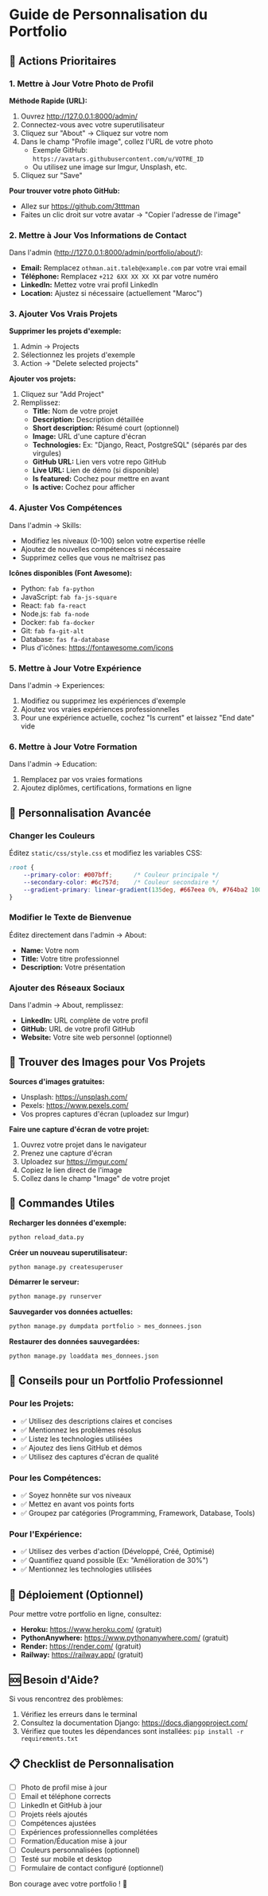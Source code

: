 # Guide de Personnalisation du Portfolio

## 🎯 Actions Prioritaires

### 1. Mettre à Jour Votre Photo de Profil

**Méthode Rapide (URL):**
1. Ouvrez http://127.0.0.1:8000/admin/
2. Connectez-vous avec votre superutilisateur
3. Cliquez sur "About" → Cliquez sur votre nom
4. Dans le champ "Profile image", collez l'URL de votre photo
   - Exemple GitHub: `https://avatars.githubusercontent.com/u/VOTRE_ID`
   - Ou utilisez une image sur Imgur, Unsplash, etc.
5. Cliquez sur "Save"

**Pour trouver votre photo GitHub:**
- Allez sur https://github.com/3tttman
- Faites un clic droit sur votre avatar → "Copier l'adresse de l'image"

### 2. Mettre à Jour Vos Informations de Contact

Dans l'admin (http://127.0.0.1:8000/admin/portfolio/about/):
- **Email:** Remplacez `othman.ait.taleb@example.com` par votre vrai email
- **Téléphone:** Remplacez `+212 6XX XX XX XX` par votre numéro
- **LinkedIn:** Mettez votre vrai profil LinkedIn
- **Location:** Ajustez si nécessaire (actuellement "Maroc")

### 3. Ajouter Vos Vrais Projets

**Supprimer les projets d'exemple:**
1. Admin → Projects
2. Sélectionnez les projets d'exemple
3. Action → "Delete selected projects"

**Ajouter vos projets:**
1. Cliquez sur "Add Project"
2. Remplissez:
   - **Title:** Nom de votre projet
   - **Description:** Description détaillée
   - **Short description:** Résumé court (optionnel)
   - **Image:** URL d'une capture d'écran
   - **Technologies:** Ex: "Django, React, PostgreSQL" (séparés par des virgules)
   - **GitHub URL:** Lien vers votre repo GitHub
   - **Live URL:** Lien de démo (si disponible)
   - **Is featured:** Cochez pour mettre en avant
   - **Is active:** Cochez pour afficher

### 4. Ajuster Vos Compétences

Dans l'admin → Skills:
- Modifiez les niveaux (0-100) selon votre expertise réelle
- Ajoutez de nouvelles compétences si nécessaire
- Supprimez celles que vous ne maîtrisez pas

**Icônes disponibles (Font Awesome):**
- Python: `fab fa-python`
- JavaScript: `fab fa-js-square`
- React: `fab fa-react`
- Node.js: `fab fa-node`
- Docker: `fab fa-docker`
- Git: `fab fa-git-alt`
- Database: `fas fa-database`
- Plus d'icônes: https://fontawesome.com/icons

### 5. Mettre à Jour Votre Expérience

Dans l'admin → Experiences:
1. Modifiez ou supprimez les expériences d'exemple
2. Ajoutez vos vraies expériences professionnelles
3. Pour une expérience actuelle, cochez "Is current" et laissez "End date" vide

### 6. Mettre à Jour Votre Formation

Dans l'admin → Education:
1. Remplacez par vos vraies formations
2. Ajoutez diplômes, certifications, formations en ligne

## 🎨 Personnalisation Avancée

### Changer les Couleurs

Éditez `static/css/style.css` et modifiez les variables CSS:
```css
:root {
    --primary-color: #007bff;      /* Couleur principale */
    --secondary-color: #6c757d;    /* Couleur secondaire */
    --gradient-primary: linear-gradient(135deg, #667eea 0%, #764ba2 100%);
}
```

### Modifier le Texte de Bienvenue

Éditez directement dans l'admin → About:
- **Name:** Votre nom
- **Title:** Votre titre professionnel
- **Description:** Votre présentation

### Ajouter des Réseaux Sociaux

Dans l'admin → About, remplissez:
- **LinkedIn:** URL complète de votre profil
- **GitHub:** URL de votre profil GitHub
- **Website:** Votre site web personnel (optionnel)

## 📸 Trouver des Images pour Vos Projets

**Sources d'images gratuites:**
- Unsplash: https://unsplash.com/
- Pexels: https://www.pexels.com/
- Vos propres captures d'écran (uploadez sur Imgur)

**Faire une capture d'écran de votre projet:**
1. Ouvrez votre projet dans le navigateur
2. Prenez une capture d'écran
3. Uploadez sur https://imgur.com/
4. Copiez le lien direct de l'image
5. Collez dans le champ "Image" de votre projet

## 🔄 Commandes Utiles

**Recharger les données d'exemple:**
```bash
python reload_data.py
```

**Créer un nouveau superutilisateur:**
```bash
python manage.py createsuperuser
```

**Démarrer le serveur:**
```bash
python manage.py runserver
```

**Sauvegarder vos données actuelles:**
```bash
python manage.py dumpdata portfolio > mes_donnees.json
```

**Restaurer des données sauvegardées:**
```bash
python manage.py loaddata mes_donnees.json
```

## 📝 Conseils pour un Portfolio Professionnel

### Pour les Projets:
- ✅ Utilisez des descriptions claires et concises
- ✅ Mentionnez les problèmes résolus
- ✅ Listez les technologies utilisées
- ✅ Ajoutez des liens GitHub et démos
- ✅ Utilisez des captures d'écran de qualité

### Pour les Compétences:
- ✅ Soyez honnête sur vos niveaux
- ✅ Mettez en avant vos points forts
- ✅ Groupez par catégories (Programming, Framework, Database, Tools)

### Pour l'Expérience:
- ✅ Utilisez des verbes d'action (Développé, Créé, Optimisé)
- ✅ Quantifiez quand possible (Ex: "Amélioration de 30%")
- ✅ Mentionnez les technologies utilisées

## 🚀 Déploiement (Optionnel)

Pour mettre votre portfolio en ligne, consultez:
- **Heroku:** https://www.heroku.com/ (gratuit)
- **PythonAnywhere:** https://www.pythonanywhere.com/ (gratuit)
- **Render:** https://render.com/ (gratuit)
- **Railway:** https://railway.app/ (gratuit)

## 🆘 Besoin d'Aide?

Si vous rencontrez des problèmes:
1. Vérifiez les erreurs dans le terminal
2. Consultez la documentation Django: https://docs.djangoproject.com/
3. Vérifiez que toutes les dépendances sont installées: `pip install -r requirements.txt`

## 📋 Checklist de Personnalisation

- [ ] Photo de profil mise à jour
- [ ] Email et téléphone corrects
- [ ] LinkedIn et GitHub à jour
- [ ] Projets réels ajoutés
- [ ] Compétences ajustées
- [ ] Expériences professionnelles complétées
- [ ] Formation/Éducation mise à jour
- [ ] Couleurs personnalisées (optionnel)
- [ ] Testé sur mobile et desktop
- [ ] Formulaire de contact configuré (optionnel)

Bon courage avec votre portfolio ! 🎉
